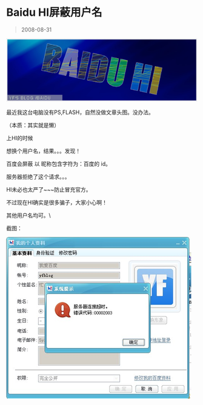 # Baidu HI屏蔽用户名 

> 2008-08-31

<div class="pcs-article-content_ptkaiapt4bxy_baiduscarticle" id="detailArticleContent_ptkaiapt4bxy_baiduscarticle">
 <p>
  <img class="blogimg" small="0" src="images/2d7689130d7c187e79039716e0aa583e.jpg"/>
 </p>
 <p>
  最近我这台电脑没有PS,FLASH，自然没做文章头图。没办法。
 </p>
 <p>
  （本质：其实就是懒）
 </p>
 <p>
  上HI的时候
 </p>
 <p>
  想换个用户名，结果。。。发现！
 </p>
 <p>
  百度会屏蔽 以 昵称包含字符为：百度的 id。
 </p>
 <p>
  服务器拒绝了这个请求。。。
 </p>
 <p>
  HI未必也太严了~~~防止冒充官方。
 </p>
 <p>
  不过现在HI确实是很多骗子，大家小心啊！
 </p>
 <p>
  其他用户名均可。\
 </p>
 <p>
  截图：
 </p>
 <p>
  <img class="blogimg" small="0" src="images/7766d31bac4173ffeefaec5e4e9ed506.jpg"/>
 </p>
</div>


